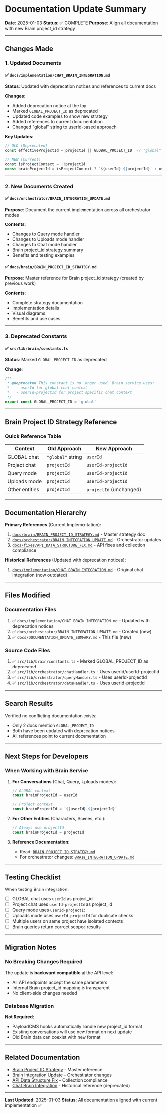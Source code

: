 # Documentation Update Summary

**Date**: 2025-01-03
**Status**: ✅ COMPLETE
**Purpose**: Align all documentation with new Brain project_id strategy

---

## Changes Made

### 1. Updated Documents

#### ✅ `docs/implementation/CHAT_BRAIN_INTEGRATION.md`
**Status**: Updated with deprecation notices and references to current docs

**Changes**:
- Added deprecation notice at the top
- Marked `GLOBAL_PROJECT_ID` as deprecated
- Updated code examples to show new strategy
- Added references to current documentation
- Changed "global" string to userId-based approach

**Key Updates**:
```typescript
// OLD (Deprecated)
const effectiveProjectId = projectId || GLOBAL_PROJECT_ID  // "global"

// NEW (Current)
const isProjectContext = !!projectId
const brainProjectId = isProjectContext ? `${userId}-${projectId}` : userId
```

---

### 2. New Documents Created

#### ✅ `docs/orchestrator/BRAIN_INTEGRATION_UPDATE.md`
**Purpose**: Document the current implementation across all orchestrator modes

**Contents**:
- Changes to Query mode handler
- Changes to Uploads mode handler
- Changes to Chat mode handler
- Brain project_id strategy summary
- Benefits and testing examples

#### ✅ `docs/brain/BRAIN_PROJECT_ID_STRATEGY.md`
**Purpose**: Master reference for Brain project_id strategy (created by previous work)

**Contents**:
- Complete strategy documentation
- Implementation details
- Visual diagrams
- Benefits and use cases

---

### 3. Deprecated Constants

#### ✅ `src/lib/brain/constants.ts`
**Status**: Marked `GLOBAL_PROJECT_ID` as deprecated

**Change**:
```typescript
/**
 * @deprecated This constant is no longer used. Brain service uses:
 *   - userId for global chat context
 *   - userId-projectId for project-specific chat context
 */
export const GLOBAL_PROJECT_ID = 'global'
```

---

## Brain Project ID Strategy Reference

### Quick Reference Table

| Context | Old Approach | New Approach |
|---------|-------------|--------------|
| GLOBAL chat | `"global"` string | `userId` |
| Project chat | `projectId` | `userId-projectId` |
| Query mode | `projectId` | `userId-projectId` |
| Uploads mode | `projectId` | `userId-projectId` |
| Other entities | `projectId` | `projectId` (unchanged) |

---

## Documentation Hierarchy

**Primary References** (Current Implementation):
1. [`docs/brain/BRAIN_PROJECT_ID_STRATEGY.md`](./brain/BRAIN_PROJECT_ID_STRATEGY.md) - Master strategy doc
2. [`docs/orchestrator/BRAIN_INTEGRATION_UPDATE.md`](./orchestrator/BRAIN_INTEGRATION_UPDATE.md) - Orchestrator updates
3. [`docs/fixes/API_DATA_STRUCTURE_FIX.md`](./fixes/API_DATA_STRUCTURE_FIX.md) - API fixes and collection compliance

**Historical References** (Updated with deprecation notices):
1. [`docs/implementation/CHAT_BRAIN_INTEGRATION.md`](./implementation/CHAT_BRAIN_INTEGRATION.md) - Original chat integration (now outdated)

---

## Files Modified

### Documentation Files
1. ✅ `docs/implementation/CHAT_BRAIN_INTEGRATION.md` - Updated with deprecation notices
2. ✅ `docs/orchestrator/BRAIN_INTEGRATION_UPDATE.md` - Created (new)
3. ✅ `docs/DOCUMENTATION_UPDATE_SUMMARY.md` - This file (new)

### Source Code Files
1. ✅ `src/lib/brain/constants.ts` - Marked GLOBAL_PROJECT_ID as deprecated
2. ✅ `src/lib/orchestrator/chatHandler.ts` - Uses userId/userId-projectId
3. ✅ `src/lib/orchestrator/queryHandler.ts` - Uses userId-projectId
4. ✅ `src/lib/orchestrator/dataHandler.ts` - Uses userId-projectId

---

## Search Results

Verified no conflicting documentation exists:
- Only 2 docs mention `GLOBAL_PROJECT_ID`
- Both have been updated with deprecation notices
- All references point to current documentation

---

## Next Steps for Developers

### When Working with Brain Service

1. **For Conversations** (Chat, Query, Uploads modes):
   ```typescript
   // GLOBAL context
   const brainProjectId = userId

   // Project context
   const brainProjectId = `${userId}-${projectId}`
   ```

2. **For Other Entities** (Characters, Scenes, etc.):
   ```typescript
   // Always use projectId
   const brainProjectId = projectId
   ```

3. **Reference Documentation**:
   - Read: [`BRAIN_PROJECT_ID_STRATEGY.md`](./brain/BRAIN_PROJECT_ID_STRATEGY.md)
   - For orchestrator changes: [`BRAIN_INTEGRATION_UPDATE.md`](./orchestrator/BRAIN_INTEGRATION_UPDATE.md)

---

## Testing Checklist

When testing Brain integration:

- [ ] GLOBAL chat uses `userId` as project_id
- [ ] Project chat uses `userId-projectId` as project_id
- [ ] Query mode uses `userId-projectId`
- [ ] Uploads mode uses `userId-projectId` for duplicate checks
- [ ] Multiple users on same project have isolated contexts
- [ ] Brain queries return correct scoped results

---

## Migration Notes

### No Breaking Changes Required

The update is **backward compatible** at the API level:
- All API endpoints accept the same parameters
- Internal Brain project_id mapping is transparent
- No client-side changes needed

### Database Migration

**Not Required**:
- PayloadCMS hooks automatically handle new project_id format
- Existing conversations will use new format on next update
- Old Brain data can coexist with new format

---

## Related Documentation

- [Brain Project ID Strategy](./brain/BRAIN_PROJECT_ID_STRATEGY.md) - Master reference
- [Brain Integration Update](./orchestrator/BRAIN_INTEGRATION_UPDATE.md) - Orchestrator changes
- [API Data Structure Fix](./fixes/API_DATA_STRUCTURE_FIX.md) - Collection compliance
- [Chat Brain Integration](./implementation/CHAT_BRAIN_INTEGRATION.md) - Historical reference (deprecated)

---

**Last Updated**: 2025-01-03
**Status**: All documentation aligned with current implementation ✅
